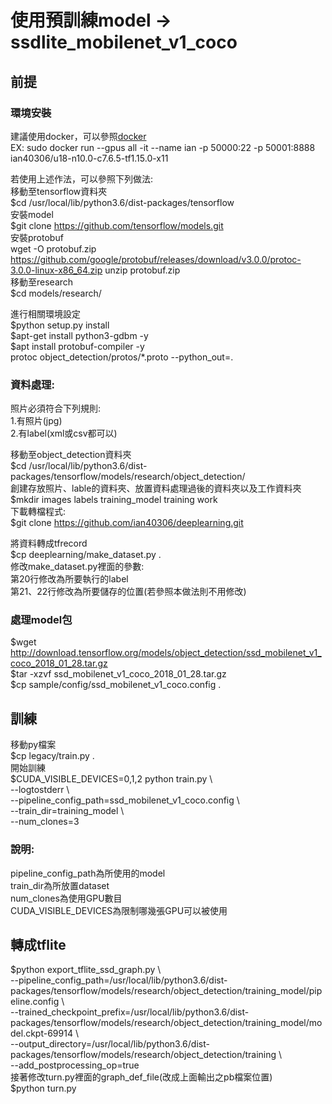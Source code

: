 # 使用預訓練model -> ssdlite_mobilenet_v1_coco
## 前提
### 環境安裝
建議使用docker，可以參照<a href="https://github.com/ian40306/docker">docker</a>  
EX: sudo docker run --gpus all -it --name ian -p 50000:22 -p 50001:8888 ian40306/u18-n10.0-c7.6.5-tf1.15.0-x11  
  
若使用上述作法，可以參照下列做法:  
移動至tensorflow資料夾  
$cd /usr/local/lib/python3.6/dist-packages/tensorflow  
安裝model  
$git clone https://github.com/tensorflow/models.git  
安裝protobuf  
wget -O protobuf.zip https://github.com/google/protobuf/releases/download/v3.0.0/protoc-3.0.0-linux-x86_64.zip unzip protobuf.zip  
移動至research  
$cd models/research/  
  
進行相關環境設定  
$python setup.py install  
$apt-get install python3-gdbm -y  
$apt install protobuf-compiler -y  
protoc object_detection/protos/*.proto --python_out=.  

### 資料處理:  
照片必須符合下列規則:  
1.有照片(jpg)  
2.有label(xml或csv都可以)  
  
移動至object_detection資料夾  
$cd /usr/local/lib/python3.6/dist-packages/tensorflow/models/research/object_detection/  
創建存放照片、lable的資料夾、放置資料處理過後的資料夾以及工作資料夾
$mkdir images labels training_model training work  
下載轉檔程式:  
$git clone https://github.com/ian40306/deeplearning.git  
  
將資料轉成tfrecord  
$cp deeplearning/make_dataset.py .  
修改make_dataset.py裡面的參數:  
第20行修改為所要執行的label  
第21、22行修改為所要儲存的位置(若參照本做法則不用修改)  
### 處理model包
$wget http://download.tensorflow.org/models/object_detection/ssd_mobilenet_v1_coco_2018_01_28.tar.gz  
$tar -xzvf ssd_mobilenet_v1_coco_2018_01_28.tar.gz  
$cp sample/config/ssd_mobilenet_v1_coco.config .
## 訓練
移動py檔案  
$cp legacy/train.py .  
開始訓練  
$CUDA_VISIBLE_DEVICES=0,1,2 python train.py \\  
  --logtostderr \\  
  --pipeline_config_path=ssd_mobilenet_v1_coco.config \\  
  --train_dir=training_model \\  
  --num_clones=3
### 說明:
pipeline_config_path為所使用的model  
train_dir為所放置dataset  
num_clones為使用GPU數目  
CUDA_VISIBLE_DEVICES為限制哪幾張GPU可以被使用  
## 轉成tflite
$python export_tflite_ssd_graph.py \\  
--pipeline_config_path=/usr/local/lib/python3.6/dist-packages/tensorflow/models/research/object_detection/training_model/pipeline.config \\  
--trained_checkpoint_prefix=/usr/local/lib/python3.6/dist-packages/tensorflow/models/research/object_detection/training_model/model.ckpt-69914 \\  
--output_directory=/usr/local/lib/python3.6/dist-packages/tensorflow/models/research/object_detection/training \\  
--add_postprocessing_op=true  
接著修改turn.py裡面的graph_def_file(改成上面輸出之pb檔案位置)  
$python turn.py
